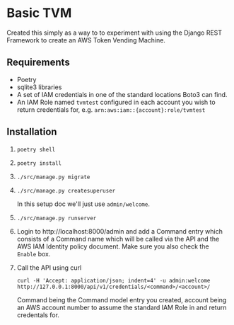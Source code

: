 # Basic TVM

Created this simply as a way to to experiment with using the Django REST Framework to create an AWS Token Vending Machine.

## Requirements

- Poetry
- sqlite3 libraries
- A set of IAM credentials in one of the standard locations Boto3 can find.
- An IAM Role named `tvmtest` configured in each account you wish to return credentials for, e.g. `arn:aws:iam::{account}:role/tvmtest`

## Installation

1. `poetry shell`

1. `poetry install`

1. `./src/manage.py migrate`

1. `./src/manage.py createsuperuser`

    In this setup doc we'll just use `admin/welcome`.

1. `./src/manage.py runserver`

1. Login to http://localhost:8000/admin and add a Command entry which consists of a Command name which will be called via the API and the AWS IAM Identity policy document. Make sure you also check the `Enable` box.

1. Call the API using curl

    ```text
    curl -H 'Accept: application/json; indent=4' -u admin:welcome http://127.0.0.1:8000/api/v1/credentials/<command>/<account>/
    ```

    Command being the Command model entry you created, account being an AWS account number to assume the standard IAM Role in and return credentals for.

